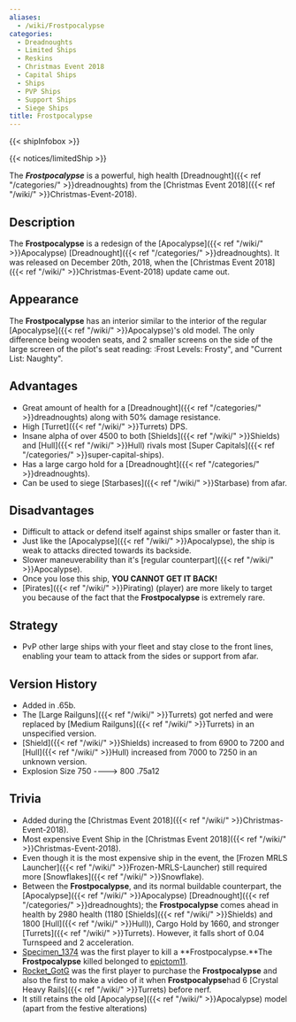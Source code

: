 ```yaml
---
aliases:
  - /wiki/Frostpocalypse
categories:
  - Dreadnoughts
  - Limited Ships
  - Reskins
  - Christmas Event 2018
  - Capital Ships
  - Ships
  - PVP Ships
  - Support Ships
  - Siege Ships
title: Frostpocalypse
---
```


{{< shipInfobox >}}

{{< notices/limitedShip >}}

The **_Frostpocalypse_** is a powerful, high health [Dreadnought]({{< ref "/categories/" >}}dreadnoughts) from the [Christmas Event 2018]({{< ref "/wiki/" >}}Christmas-Event-2018).

## Description

The **Frostpocalypse** is a redesign of the [Apocalypse]({{< ref "/wiki/" >}}Apocalypse) [Dreadnought]({{< ref "/categories/" >}}dreadnoughts). It was released on December 20th, 2018, when the [Christmas Event 2018]({{< ref "/wiki/" >}}Christmas-Event-2018) update came out.

## Appearance

The **Frostpocalypse** has an interior similar to the interior of the regular [Apocalypse]({{< ref "/wiki/" >}}Apocalypse)'s old model. The only difference being wooden seats, and 2 smaller screens on the side of the large screen of the pilot's seat reading: :Frost Levels: Frosty", and "Current List: Naughty".

## Advantages

- Great amount of health for a [Dreadnought]({{< ref "/categories/" >}}dreadnoughts) along with 50% damage resistance.
- High [Turret]({{< ref "/wiki/" >}}Turrets) DPS.
- Insane alpha of over 4500 to both [Shields]({{< ref "/wiki/" >}}Shields) and [Hull]({{< ref "/wiki/" >}}Hull) rivals most [Super Capitals]({{< ref "/categories/" >}}super-capital-ships).
- Has a large cargo hold for a [Dreadnought]({{< ref "/categories/" >}}dreadnoughts).
- Can be used to siege [Starbases]({{< ref "/wiki/" >}}Starbase) from afar.

## Disadvantages

- Difficult to attack or defend itself against ships smaller or faster than it.
- Just like the [Apocalypse]({{< ref "/wiki/" >}}Apocalypse), the ship is weak to attacks directed towards its backside.
- Slower maneuverability than it's [regular counterpart]({{< ref "/wiki/" >}}Apocalypse).
- Once you lose this ship, **YOU CANNOT GET IT BACK!**
- [Pirates]({{< ref "/wiki/" >}}Pirating) (player) are more likely to target you because of the fact that the **Frostpocalypse** is extremely rare.

## Strategy

- PvP other large ships with your fleet and stay close to the front lines, enabling your team to attack from the sides or support from afar.

## Version History

- Added in .65b.
- The [Large Railguns]({{< ref "/wiki/" >}}Turrets) got nerfed and were replaced by [Medium Railguns]({{< ref "/wiki/" >}}Turrets) in an unspecified version.
- [Shield]({{< ref "/wiki/" >}}Shields) increased to from 6900 to 7200 and [Hull]({{< ref "/wiki/" >}}Hull) increased from 7000 to 7250 in an unknown version.
- Explosion Size 750 ----> 800 .75a12

## Trivia

- Added during the [Christmas Event 2018]({{< ref "/wiki/" >}}Christmas-Event-2018).
- Most expensive Event Ship in the [Christmas Event 2018]({{< ref "/wiki/" >}}Christmas-Event-2018).
- Even though it is the most expensive ship in the event, the [Frozen MRLS Launcher]({{< ref "/wiki/" >}}Frozen-MRLS-Launcher) still required more [Snowflakes]({{< ref "/wiki/" >}}Snowflake).
- Between the **Frostpocalypse**, and its normal buildable counterpart, the [Apocalypse]({{< ref "/wiki/" >}}Apocalypse) [Dreadnought]({{< ref "/categories/" >}}dreadnoughts); the **Frostpocalypse** comes ahead in health by 2980 health (1180 [Shields]({{< ref "/wiki/" >}}Shields) and 1800 [Hull]({{< ref "/wiki/" >}}Hull)), Cargo Hold by 1660, and stronger [Turrets]({{< ref "/wiki/" >}}Turrets). However, it falls short of 0.04 Turnspeed and 2 acceleration.
- [Specimen_1374](https://www.roblox.com/users/505347830/profile) was the first player to kill a **Frostpocalypse.**The **Frostpocalypse** killed belonged to [epictom11](https://www.roblox.com/users/37173813/profile).
- [Rocket_GotG](https://www.roblox.com/users/33641196/profile) was the first player to purchase the **Frostpocalypse** and also the first to make a video of it when **Frostpocalypse**had 6 [Crystal Heavy Rails]({{< ref "/wiki/" >}}Turrets) before nerf.
- It still retains the old [Apocalypse]({{< ref "/wiki/" >}}Apocalypse) model (apart from the festive alterations)
